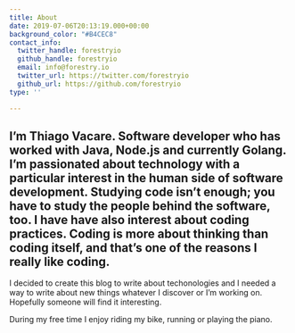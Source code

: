 ```yaml
---
title: About
date: 2019-07-06T20:13:19.000+00:00
background_color: "#B4CEC8"
contact_info:
  twitter_handle: forestryio
  github_handle: forestryio
  email: info@forestry.io
  twitter_url: https://twitter.com/forestryio
  github_url: https://github.com/forestryio
type: ''

---
```

## I’m Thiago Vacare. Software developer who has worked with Java, Node.js and currently Golang. I’m passionated about technology with a particular interest in the human side of software development. Studying code isn’t enough; you have to study the people behind the software, too. I have have also interest about coding practices. Coding is more about thinking than coding itself, and that’s one of the reasons I really like coding.

I decided to create this blog to write about techonologies and I needed a way to write about new things whatever I discover or I’m working on. Hopefully someone will find it interesting.

During my free time I enjoy riding my bike, running or playing the piano.